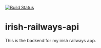 [![Build Status](https://dev.azure.com/johnshrader/irish-railways-api/_apis/build/status/jpshrader.irish-railways-api?branchName=master)](https://dev.azure.com/johnshrader/irish-railways-api/_build/latest?definitionId=1&branchName=master)

# irish-railways-api
This is the backend for my irish railways app.
